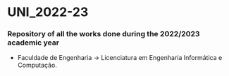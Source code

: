# UNI_2022-23
### Repository of all the works done during the 2022/2023 academic year

- Faculdade de Engenharia → Licenciatura em Engenharia Informática e Computação.
